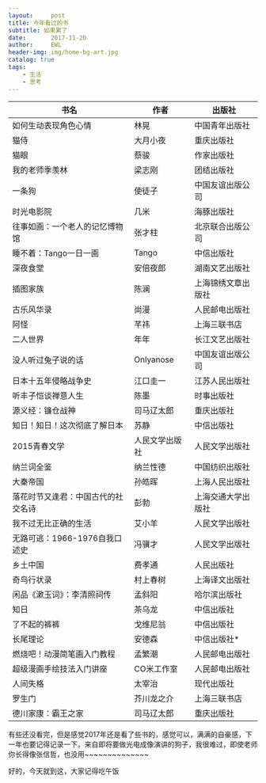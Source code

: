 ```yaml
---
layout:     post
title: 今年看过的书
subtitle: 如果累了
date:       2017-11-20
author:     EWL
header-img: img/home-bg-art.jpg
catalog: true
tags:
    - 生活    
    - 思考  
---
```






| 书名 | 作者 | 出版社 |
| ------| ------ | ------ |
| 如何生动表现角色心情 | 林晃 | 中国青年出版社 |
| 猫侍 | 大月小夜 | 重庆出版社 |
| 猫眼 | 蔡骏 | 作家出版社 |
| 我的老师季羡林 | 梁志刚 | 团结出版社 |
| 一条狗 | 使徒子 | 中国友谊出版公司 |
| 时光电影院 | 几米 | 海豚出版社 |
| 往事如画：一个老人的记忆博物馆 | 张才柱 | 北京联合出版公司 |
| 睡不着：Tango一日一画 | Tango | 中信出版社 |
| 深夜食堂 | 安倍夜郎 | 湖南文艺出版社 |
| 插图家族 | 陈澜 | 上海锦绣文章出版社 |
| 古乐风华录 | 尚漫 | 人民邮电出版社 |
| 阿怪 | 芊祎 | 上海三联书店 |
| 二人世界 | 年年 | 长江文艺出版社 |
| 没人听过兔子说的话 | Onlyanose | 中国友谊出版公司 |
| 日本十五年侵略战争史 | 江口圭一 | 江苏人民出版社 |
| 听丰子恺谈禅意人生 | 陈墨 | 时事出版社 |
| 源义经：镰仓战神 | 司马辽太郎 | 重庆出版社 |
| 知日！知日！这次彻底了解日本 | 苏静 | 中信出版社 |
| 2015青春文学 | 人民文学出版社 | 人民文学出版社 |
| 纳兰词全鉴 | 纳兰性德 | 中国纺织出版社 |
| 大秦帝国 | 孙皓晖 | 上海人民出版社 |
| 落花时节又逢君：中国古代的社交名诗 | 彭勃 | 上海交通大学出版社 |
| 我不过无比正确的生活 | 艾小羊 | 人民文学出版社 |
| 无路可逃：1966-1976自我口述史 | 冯骥才 | 人民文学出版社 |
| 乡土中国 | 费孝通 | 人民出版社 |
| 奇鸟行状录 | 村上春树 | 上海译文出版社 |
| 闲品《漱玉词》：李清照祠传 | 孟斜阳 | 哈尔滨出版社 |
| 知日 | 茶乌龙 | 中信出版社 |
| 了不起的裤裤 | 戈维尼翁 | 中信出版社 |
| 长尾理论 | 安德森 | 中信出版社* |
| 燃烧吧！动漫简笔画入门教程 | 孟繁潮 | 人民邮电出版社 |
| 超级漫画手绘技法入门讲座 | CO米工作室 | 人民邮电出版社 |
| 人间失格 | 太宰治 | 现代出版社 |
| 罗生门 | 芥川龙之介 | 上海三联书店 |
| 德川家康：霸王之家 | 司马辽太郎 | 重庆出版社 |


有些还没看完，但是感觉2017年还是看了些书的，感觉可以，满满的自豪感，下一年也要记得记录一下。来自即将要做光电成像演讲的狗子，我很难过，即使老师你长得像张信哲，也没用~~~~~~~~~~~~~~


好的，今天就到这，大家记得吃午饭
